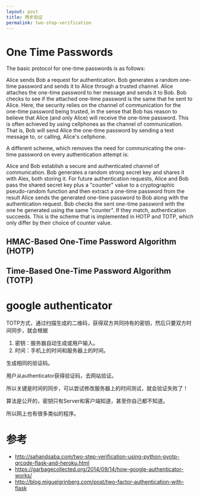 ```yaml
---
layout: post
title: 两步验证
permalink: two-step-verification
---
```



# One Time Passwords

The basic protocol for one-time passwords is as follows:

Alice sends Bob a request for authentication.
Bob generates a random one-time password and sends it to Alice through a trusted channel.
Alice attaches the one-time password to her message and sends it to Bob.
Bob checks to see if the attached one-time password is the same that he sent to Alice.
Here, the security relies on the channel of communication for the one-time password being trusted, in the sense that Bob has reason to believe that Alice (and only Alice) will receive the one-time password. This is often achieved by using cellphones as the channel of communication. That is, Bob will send Alice the one-time password by sending a text message to, or calling, Alice's cellphone.

A different scheme, which removes the need for communicating the one-time password on every authentication attempt is:

Alice and Bob establish a secure and authenticated channel of communication.
Bob generates a random strong secret key and shares it with Alex, both storing it.
For future authentication requests, Alice and Bob pass the shared secret key plus a "counter" value to a cryptographic pseudo-random function and then extract a one-time password from the result
Alice sends the generated one-time password to Bob along with the authentication request.
Bob checks the sent one-time password with the one he generated using the same "counter". If they match, authentication succeeds.
This is the scheme that is implemented in HOTP and TOTP, which only differ by their choice of counter value.

## HMAC-Based One-Time Password Algorithm (HOTP)

## Time-Based One-Time Password Algorithm (TOTP)

# google authenticator
TOTP方式，通过扫描生成的二维码，获得双方共同持有的密钥，然后只要双方时间同步，就会根据

1. 密钥：服务器自动生成或用户输入。
2. 时间：手机上的时间和服务器上的时间。

生成相同的验证码。

用户从authenticator获得验证码，去网站验证。

所以关键是时间的同步，可以尝试修改服务器上的时间测试，就会验证失败了！

算法是公开的，密钥只有Server和客户端知道，甚至你自己都不知道。

所以网上也有很多类似的程序。


# 参考
* http://sahandsaba.com/two-step-verification-using-python-pyotp-qrcode-flask-and-heroku.html
* https://garbagecollected.org/2014/09/14/how-google-authenticator-works/
* http://blog.miguelgrinberg.com/post/two-factor-authentication-with-flask
